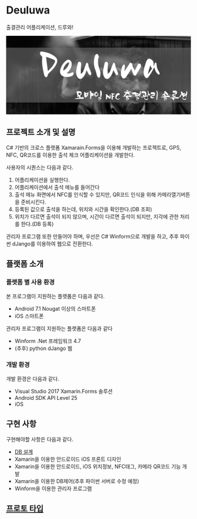 # Deuluwa
출결관리 어플리케이션, 드루와!

![](https://raw.githubusercontent.com/HEROHJK/Deuluwa/master/DeuluwaMain.png)

## 프로젝트 소개 및 설명
C# 기반의 크로스 플랫폼 Xamarain.Forms을 이용해 개발하는 프로젝트로, GPS, NFC, QR코드를 이용한 출석 체크 어플리케이션을 개발한다.

사용자의 시퀀스는 다음과 같다.

1. 어플리케이션을 실행한다.
2. 어플리케이션에서 출석 메뉴를 들어간다
3. 출석 메뉴 화면에서 NFC를 인식할 수 있지만, QR코드 인식을 위해 카메라열기버튼을 준비시킨다.
4. 등록된 값으로 출석을 하는데, 위치와 시간을 확인한다.(DB 조회)
5. 위치가 다르면 출석이 되지 않으며, 시간이 다르면 출석이 되지만, 지각에 관한 처리를 한다.(DB 등록)

관리자 프로그램 또한 만들어야 하며, 우선은 C# Winform으로 개발을 하고, 추후 파이썬 dJango를 이용하여 웹으로 전환한다.

## 플랫폼 소개
### 플랫폼 별 사용 환경

본 프로그램이 지원하는 플랫폼은 다음과 같다.

* Android 7.1 Nougat 이상의 스마트폰
* iOS 스마트폰

관리자 프로그램이 지원하는 플랫폼은 다음과 같다

* Winform .Net 프레임워크 4.7
* (추후) python dJango 웹
### 개발 환경
개발 환경은 다음과 같다.
* Visual Studio 2017 Xamarin.Forms 솔루션
* Android SDK API Level 25
* iOS

## 구현 사항
구현해야할 사항은 다음과 같다.

* [DB 설계](https://github.com/HEROHJK/Deuluwa/tree/master/SQL)
* Xamarin을 이용한 안드로이드 iOS 프론트 디자인
* Xamarin을 이용한 안드로이드, iOS 위치정보, NFC태그, 카메라 QR코드 기능 개발
* Xamarin을 이용한 DB제어(추후 파이썬 서버로 수정 예정)
* Winform을 이용한 관리자 프로그램

## [프로토 타입](https://ovenapp.io/view/ZuTOW7cSXyGGQAZZ4GlItVUUocaTsaYJ/)
